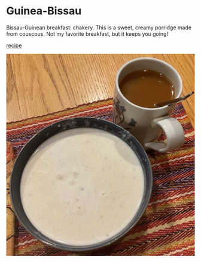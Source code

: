 # Guinea-Bissau

Bissau-Guinean breakfast: chakery. This is a sweet, creamy porridge
made from couscous. Not my favorite breakfast, but it keeps you going!

[recipe](https://www.internationalcuisine.com/chakery)

![breakfast](images/guinea_bissau.jpeg)
